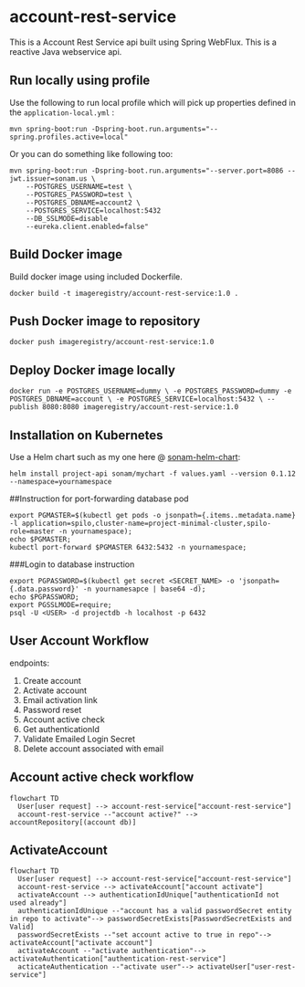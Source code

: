 # account-rest-service

This is a Account Rest Service api built using Spring WebFlux. 
This is a reactive Java webservice api.


## Run locally using profile
Use the following to run local profile which will pick up properties defined in the `application-local.yml` :


```
mvn spring-boot:run -Dspring-boot.run.arguments="--spring.profiles.active=local"
```

Or you can do something like following too:

```
mvn spring-boot:run -Dspring-boot.run.arguments="--server.port=8086 --jwt.issuer=sonam.us \
    --POSTGRES_USERNAME=test \
    --POSTGRES_PASSWORD=test \
    --POSTGRES_DBNAME=account2 \
    --POSTGRES_SERVICE=localhost:5432
    --DB_SSLMODE=disable
    --eureka.client.enabled=false"                      
```



## Build Docker image

Build docker image using included Dockerfile.


`docker build -t imageregistry/account-rest-service:1.0 .` 

## Push Docker image to repository

`docker push imageregistry/account-rest-service:1.0`

## Deploy Docker image locally

`docker run -e POSTGRES_USERNAME=dummy \
 -e POSTGRES_PASSWORD=dummy -e POSTGRES_DBNAME=account \
  -e POSTGRES_SERVICE=localhost:5432 \
 --publish 8080:8080 imageregistry/account-rest-service:1.0`


## Installation on Kubernetes
Use a Helm chart such as my one here @ [sonam-helm-chart](https://github.com/sonamsamdupkhangsar/sonam-helm-chart):

```
helm install project-api sonam/mychart -f values.yaml --version 0.1.12 --namespace=yournamespace
```

##Instruction for port-forwarding database pod
```
export PGMASTER=$(kubectl get pods -o jsonpath={.items..metadata.name} -l application=spilo,cluster-name=project-minimal-cluster,spilo-role=master -n yournamespace); 
echo $PGMASTER;
kubectl port-forward $PGMASTER 6432:5432 -n yournamespace;
```

###Login to database instruction
```
export PGPASSWORD=$(kubectl get secret <SECRET_NAME> -o 'jsonpath={.data.password}' -n yournamesapce | base64 -d);
echo $PGPASSWORD;
export PGSSLMODE=require;
psql -U <USER> -d projectdb -h localhost -p 6432

```

## User Account Workflow
endpoints: 
1. Create account
2. Activate account
3. Email activation link
4. Password reset 
5. Account active check
6. Get authenticationId
7. Validate Emailed Login Secret
8. Delete account associated with email


## Account active check workflow
```mermaid
flowchart TD
  User[user request] --> account-rest-service["account-rest-service"]
  account-rest-service --"account active?" --> accountRepository[(account db)]
```
## ActivateAccount
```mermiad
flowchart TD
  User[user request] --> account-rest-service["account-rest-service"]
  account-rest-service --> activateAccount["account activate"]
  activateAccount --> authenticationIdUnique["authenticationId not used already"]
  authenticationIdUnique --"account has a valid passwordSecret entity in repo to activate"--> passwordSecretExists[PasswordSecretExists and Valid]
  passwordSecretExists --"set account active to true in repo"--> activateAccount["activate account"]
  activateAccount --"activate authentication"--> activateAuthentication["authentication-rest-service"]
  acticateAuthentication --"activate user"--> activateUser["user-rest-service"] 
  
  
                      
```